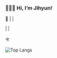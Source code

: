 

### 👩🏻‍🚀 Hi, I’m Jihyun!

🌠 
|
|

|
|
 
  🛸


![Top Langs](https://github-readme-stats.vercel.app/api/top-langs/?username=yzinnie&layout=compact) 

